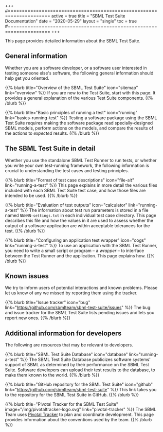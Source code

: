 +++
#=====================================================================
active     = true
title      = "SBML Test Suite Documentation"
date       = "2020-05-29"
layout     = "single"
toc        = true
#=====================================================================
+++

This page provides detailed information about the SBML Test Suite.


## General information

Whether you are a software developer, or a software user interested in testing someone else's software, the following general information should help get you oriented.

{{% blurb title="Overview of the SBML Test Suite" icon="sitemap" link="overview" %}}
If you are new to the Test Suite, start with this page.  It provides a general explanation of the various Test Suite components.
{{% /blurb %}}

{{% blurb title="Basic principles of running a test" icon="running" link="basics-running-test" %}}
Testing a software package using the SBML Test Suite requires making the software package read specially-designed SBML models, perform actions on the models, and compare the results of the actions to _expected_ results.
{{% /blurb %}}


## The SBML Test Suite in detail

Whether you use the standalone SBML Test Runner to run tests, or whether you write your own test-running framework, the following information is crucial to understanding the test cases and testing principles.

{{% blurb title="Format of test case descriptions" icon="file-alt" link="running-a-test" %}}
This page explains in more detail the various files included with each SBML Test Suite test case, and how those files are intended to be used. 
{{% /blurb %}}

{{% blurb title="Evaluation of test outputs" icon="calculator" link="running-a-test" %}}
The information about test run parameters is stored in a file named `NNNNN-settings.txt` in each individual test case directory.  This page describes this file and how the values in it are used to assess whether the output of a software application are within acceptable tolerances for the test.
{{% /blurb %}}

{{% blurb title="Configuring an application test wrapper" icon="cogs" link="running-a-test" %}}
To use an application with the SBML Test Runner, you need to write a small script or program &ndash; a _wrapper_ &ndash; to interface between the Test Runner and the application.  This page explains how.
{{% /blurb %}}


## Known issues

We try to inform users of potential interactions and known problems.  Please let us know of any we missed by reporting them using the tracker.

{{% blurb title="Issue tracker" icon="bug" link="https://github.com/sbmlteam/sbml-test-suite/issues" %}}
The bug and issue tracker for the SBML Test Suite lists pending issues and lets you report new ones.
{{% /blurb %}}


## Additional information for developers

The following are resources that may be relevant to developers.

{{% blurb title="SBML Test Suite Database" icon="database" link="running-a-test" %}}
The SBML Test Suite Database publicizes software systems' support of SBML as determined by their performance on the SBML Test Suite.  Software developers can upload their test results to the database, to make them known to the world.
{{% /blurb %}}

{{% blurb title="GitHub repository for the SBML Test Suite" icon="github" link="https://github.com/sbmlteam/sbml-test-suite" %}}
This link takes you to the repository for the SBML Test Suite in GitHub.
{{% /blurb %}}

{{% blurb title="Pivotal Tracker for the SBML Test Suite" image="/img/pivotaltracker-logo.svg" link="pivotal-tracker" %}}
The SBML Team uses [Pivotal Tracker](http://pivotaltracker.com) to plan and coordinate development.  This page provides information about the conventions used by the team.
{{% /blurb %}}





<!-- Leave this hack to make the TOC show up -->
###
